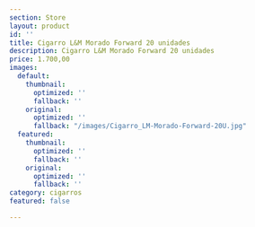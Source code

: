 ```yaml
---
section: Store
layout: product
id: ''
title: Cigarro L&M Morado Forward 20 unidades
description: Cigarro L&M Morado Forward 20 unidades
price: 1.700,00
images:
  default:
    thumbnail:
      optimized: ''
      fallback: ''
    original:
      optimized: ''
      fallback: "/images/Cigarro_LM-Morado-Forward-20U.jpg"
  featured:
    thumbnail:
      optimized: ''
      fallback: ''
    original:
      optimized: ''
      fallback: ''
category: cigarros
featured: false

---
```


